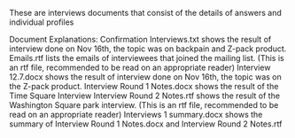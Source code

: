 These are interviews documents that consist of the details of answers and individual profiles

Document Explanations:
Confirmation Interviews.txt
  shows the result of interview done on Nov 16th, the topic was on backpain and Z-pack product.
Emails.rtf
  lists the emails of interviewees that joined the mailing list. (This is an rtf file, recommended to be read on an appropriate reader)
Interview 12.7.docx
  shows the result of interview done on Nov 16th, the topic was on the Z-pack product.
Interview Round 1 Notes.docx
  shows the result of the Time Square Interview
Interview Round 2 Notes.rtf
  shows the result of the Washington Square park interview. (This is an rtf file, recommended to be read on an appropriate reader)
Interviews 1 summary.docx
  shows the summary of Interview Round 1 Notes.docx and Interview Round 2 Notes.rtf
